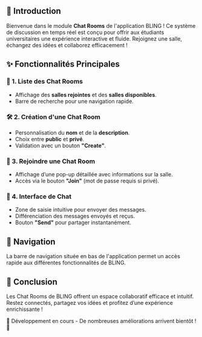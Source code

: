 <div class="section">
    <h2>🚀 Introduction</h2>
    <p>Bienvenue dans le module <strong>Chat Rooms</strong> de l'application BLING ! Ce système de discussion en temps réel est conçu pour offrir aux étudiants universitaires une expérience interactive et fluide. Rejoignez une salle, échangez des idées et collaborez efficacement !</p>
</div>

<div class="section">
    <h2>✨ Fonctionnalités Principales</h2>
    <h3>📌 1. Liste des Chat Rooms</h3>
    <ul>
        <li>Affichage des <strong>salles rejointes</strong> et des <strong>salles disponibles</strong>.</li>
        <li>Barre de recherche pour une navigation rapide.</li>
    </ul>
    <h3>🛠️ 2. Création d'une Chat Room</h3>
    <ul>
        <li>Personnalisation du <strong>nom</strong> et de la <strong>description</strong>.</li>
        <li>Choix entre <strong>public</strong> et <strong>privé</strong>.</li>
        <li>Validation avec un bouton <strong>"Create"</strong>.</li>
    </ul>
    <h3>🔑 3. Rejoindre une Chat Room</h3>
    <ul>
        <li>Affichage d’une pop-up détaillée avec informations sur la salle.</li>
        <li>Accès via le bouton <strong>"Join"</strong> (mot de passe requis si privé).</li>
    </ul>
    <h3>💬 4. Interface de Chat</h3>
    <ul>
        <li>Zone de saisie intuitive pour envoyer des messages.</li>
        <li>Différenciation des messages envoyés et reçus.</li>
        <li>Bouton <strong>"Send"</strong> pour partager instantanément.</li>
    </ul>
</div>

<div class="section">
    <h2>🧭 Navigation</h2>
    <p>La barre de navigation située en bas de l'application permet un accès rapide aux différentes fonctionnalités de BLING.</p>
</div>

<div class="section">
    <h2>🎯 Conclusion</h2>
    <p>Les Chat Rooms de BLING offrent un espace collaboratif efficace et intuitif. Restez connectés, partagez vos idées et profitez d’une expérience enrichissante !</p>
</div>

<p class="footer">🚀 Développement en cours - De nombreuses améliorations arrivent bientôt ! 🚀</p>

